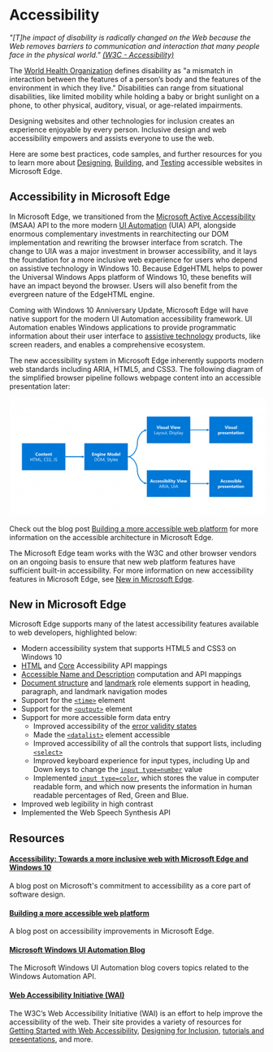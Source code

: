 # Accessibility 
*"[T]he impact of disability is radically changed on the Web because the Web removes barriers to communication and interaction that many people face in the physical world." [(W3C - Accessibility)](https://www.w3.org/standards/webdesign/accessibility)*

The [World Health Organization](http://www.who.int/topics/disabilities/en/) defines disability as "a mismatch in interaction between the features of a person’s body and the features of the environment in which they live." Disabilities can range from situational disabilities, like limited mobility while holding a baby or bright sunlight on a phone, to other physical, auditory, visual, or age-related impairments. 

Designing websites and other technologies for inclusion creates an experience enjoyable by every person. Inclusive design and web accessibility empowers and assists everyone to use the web. 

Here are some best practices, code samples, and further resources for you to learn more about [Designing](./design), [Building](./build), and [Testing](./test) accessible websites in Microsoft Edge.

## Accessibility in Microsoft Edge

In Microsoft Edge, we transitioned from the [Microsoft Active Accessibility](https://msdn.microsoft.com/en-us/library/windows/desktop/dd373592(v=vs.85).aspx) (MSAA) API to the more modern [UI Automation](https://msdn.microsoft.com/en-us/library/windows/desktop/ee684009.aspx) (UIA) API, alongside enormous complementary investments in rearchitecting our DOM implementation and rewriting the browser interface from scratch. The change to UIA was a major investment in browser accessibility, and it lays the foundation for a more inclusive web experience for users who depend on assistive technology in Windows 10. Because EdgeHTML helps to power the Universal Windows Apps platform of Windows 10, these benefits will have an impact beyond the browser. Users will also benefit from the evergreen nature of the EdgeHTML engine. 

Coming with Windows 10 Anniversary Update, Microsoft Edge will have native support for the modern UI Automation accessibility framework.  UI Automation enables Windows applications to provide programmatic information about their user interface to [assistive technology](http://webaim.org/articles/motor/assistive) products, like screen readers, and enables a comprehensive ecosystem. 

The new accessibility system in Microsoft Edge inherently supports modern web standards including ARIA, HTML5, and CSS3. The following diagram of the simplified browser pipeline follows webpage content into an accessible presentation later:

![Flowchart showing the simplified browser pipeline. Figure 1. Content transformed to the engine model is projected into visual and accessibility views that are presented either as visual or accessible presentation.](../media/accessibilityArchitecture.png)

Check out the blog post [Building a more accessible web platform](https://blogs.windows.com/msedgedev/2016/04/20/building-a-more-accessible-web-platform/) for more information on the accessible architecture in Microsoft Edge.

The Microsoft Edge team works with the W3C and other browser vendors on an ongoing basis to ensure that new web platform features have sufficient built-in accessibility. For more information on new accessibility features in Microsoft Edge, see [New in Microsoft Edge](#new-in-microsoft-edge).


## New in Microsoft Edge
Microsoft Edge supports many of the latest accessibility features available to web developers, highlighted below:
* Modern accessibility system that supports HTML5 and CSS3 on Windows 10
* [HTML](https://www.w3.org/TR/html-aam-1.0/) and [Core](http://www.w3.org/TR/core-aam-1.1/) Accessibility API mappings
* [Accessible Name and Description](https://www.w3.org/TR/accname-aam-1.1/) computation and API mappings
* [Document structure](http://www.w3.org/TR/wai-aria/roles#document_structure_roles) and [landmark](http://www.w3.org/TR/wai-aria/roles#landmark_roles) role elements support in heading, paragraph, and landmark navigation modes
* Support for the [`<time>`](http://www.w3.org/TR/html5/text-level-semantics.html#the-time-element) element
* Support for the [`<output>`](http://www.w3.org/TR/html5/forms.html#the-output-element) element
* Support for more accessible form data entry 
  * Improved accessibility of the [error validity states](http://www.w3.org/TR/html5/forms.html#validity-states)
  * Made the [`<datalist>`](http://www.w3.org/TR/html5/forms.html#the-datalist-element) element accessible
  * Improved accessibility of all the controls that support lists, including [`<select>`](http://www.w3.org/TR/html5/forms.html#the-select-element)
  * Improved keyboard experience for input types, including Up and Down keys to change the [`input type=number`](http://www.w3.org/TR/html5/forms.html#number-state-(type=number)) value
  * Implemented [`input type=color`](http://www.w3.org/TR/html5/forms.html#color-state-(type=color)), which stores the value in computer readable form, and which now presents the information in human readable percentages of Red, Green and Blue.
* Improved web legibility in high contrast
* Implemented the Web Speech Synthesis API 

## Resources

#### [Accessibility: Towards a more inclusive web with Microsoft Edge and Windows 10](https://blogs.windows.com/msedgedev/2015/09/25/accessibility-towards-a-more-inclusive-web-with-microsoft-edge-and-windows-10/)
A blog post on Microsoft's commitment to accessibility as a core part of software design.

#### [Building a more accessible web platform](https://blogs.windows.com/msedgedev/2016/04/20/building-a-more-accessible-web-platform/)
A blog post on accessibility improvements in Microsoft Edge.

#### [Microsoft Windows UI Automation Blog](https://blogs.msdn.microsoft.com/winuiautomation/)
The Microsoft Windows UI Automation blog covers topics related to the Windows Automation API.

#### [Web Accessibility Initiative (WAI)](http://www.w3.org/WAI/)
The W3C’s Web Accessibility Initiative (WAI) is an effort to help improve the accessibility of the web. Their site provides a variety of resources for [Getting Started with Web Accessibility](https://www.w3.org/WAI/gettingstarted/Overview.html), [Designing for Inclusion](https://www.w3.org/WAI/users/Overview.html), [tutorials and presentations](https://www.w3.org/WAI/train.html), and more. 






